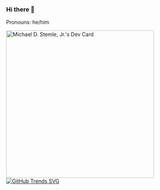 ### Hi there 👋

Pronouns: he/him

<a href="https://app.daily.dev/manchicken"><img src="https://api.daily.dev/devcards/15a1547140a44d35ab36ad0f4650b961.png?r=5aw" width="400" alt="Michael D. Stemle, Jr.'s Dev Card"/></a>
[![GitHub Trends SVG](https://api.githubtrends.io/user/svg/manchicken/langs?time_range=one_year&loc_metric=changed&compact=True&theme=synthwaves)](https://githubtrends.io)

<!--
**manchicken/manchicken** is a ✨ _special_ ✨ repository because its `README.md` (this file) appears on your GitHub profile.

Here are some ideas to get you started:

- 🔭 I’m currently working on ...
- 🌱 I’m currently learning ...
- 👯 I’m looking to collaborate on ...
- 🤔 I’m looking for help with ...
- 💬 Ask me about ...
- 📫 How to reach me: ...
- 😄 Pronouns: ...
- ⚡ Fun fact: ...
-->
